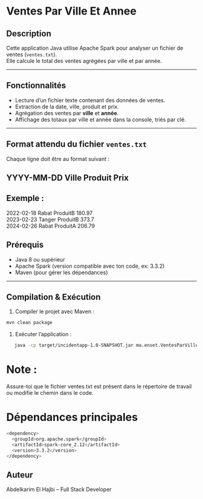 # Ventes Par Ville Et Annee

## Description
Cette application Java utilise Apache Spark pour analyser un fichier de ventes (`ventes.txt`).  
Elle calcule le total des ventes agrégées par ville et par année.

---

## Fonctionnalités

- Lecture d’un fichier texte contenant des données de ventes.
- Extraction de la date, ville, produit et prix.
- Agrégation des ventes par **ville** et **année**.
- Affichage des totaux par ville et année dans la console, triés par clé.

---

## Format attendu du fichier `ventes.txt`

Chaque ligne doit être au format suivant :
## YYYY-MM-DD Ville Produit Prix

## Exemple :
2022-02-18 Rabat ProduitB 180.97  
2023-02-23 Tanger ProduitB 373.7  
2024-02-26 Rabat ProduitA 206.79
## Prérequis

- Java 8 ou supérieur
- Apache Spark (version compatible avec ton code, ex: 3.3.2)
- Maven (pour gérer les dépendances)

---

## Compilation & Exécution

1. Compiler le projet avec Maven :

```bash
mvn clean package
```
1. Exécuter l’application :
```bash
   java -cp target/incidentapp-1.0-SNAPSHOT.jar ma.enset.VentesParVilleEtAnnee
```
# Note :
Assure-toi que le fichier ventes.txt est présent dans le répertoire de travail ou modifie le chemin dans le code.

# Dépendances principales
```bash
<dependency>
  <groupId>org.apache.spark</groupId>
  <artifactId>spark-core_2.12</artifactId>
  <version>3.3.2</version>
</dependency>
```
## Auteur
Abdelkarim El Hajbi – Full Stack Developer
